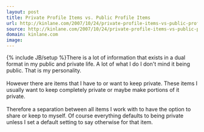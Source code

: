 ```yaml
---
layout: post
title: Private Profile Items vs. Public Profile Items
url: http://kinlane.com/2007/10/24/private-profile-items-vs-public-profile-items/
source: http://kinlane.com/2007/10/24/private-profile-items-vs-public-profile-items/
domain: kinlane.com
image: 
---
```

{% include JB/setup %}There is a lot of information that exists in a dual format in my public and private life. A lot of what I do I don't mind it being public. That is my personality.<br />
<br />
However there are items that I have to or want to keep private. These items I usually want to keep completely private or maybe make portions of it private.<br />
<br />
Therefore a separation between all items I work with to have the option to share or keep to myself. Of course everything defaults to being private unless I set a default setting to say otherwise for that item.